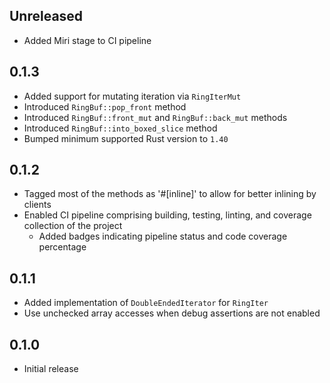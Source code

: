 Unreleased
----------
- Added Miri stage to CI pipeline


0.1.3
-----
- Added support for mutating iteration via `RingIterMut`
- Introduced `RingBuf::pop_front` method
- Introduced `RingBuf::front_mut` and `RingBuf::back_mut` methods
- Introduced `RingBuf::into_boxed_slice` method
- Bumped minimum supported Rust version to `1.40`


0.1.2
-----
- Tagged most of the methods as '#[inline]' to allow for better inlining
  by clients
- Enabled CI pipeline comprising building, testing, linting, and
  coverage collection of the project
  - Added badges indicating pipeline status and code coverage percentage


0.1.1
-----
- Added implementation of `DoubleEndedIterator` for `RingIter`
- Use unchecked array accesses when debug assertions are not enabled


0.1.0
-----
- Initial release
